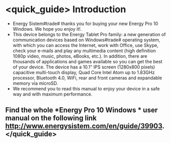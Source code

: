# <quick_guide> Introduction

* Energy Sistem#trade# thanks you for buying your new Energy Pro 10 Windows. We hope you enjoy it!.
* This device belongs to the Energy Tablet Pro family:  a new generation of communication devices based on Windows#trade# operating system, with which you can access the Internet, work with Office, use Skype, check your e-mails and play any multimedia content (high definition 1080p video, music, photos, eBooks, etc.).
In addition, there are thousands of applications and games available so you can get the best of your device.
The device has a 10.1" IPS screen (1280x800 pixels) capacitive multi-touch display, Quad Core Intel Atom up to 1.83GHz processor, Bluetooth 4.0, WiFi, rear and front cameras and expandable memory via microSD.
* We recommend you to read this manual to enjoy your device in a safe way and with maximum performance.

## <unique> Find the whole *Energy Pro 10 Windows * user manual on the following link   http://www.energysistem.com/en/guide/39903. </unique> </quick_guide>
